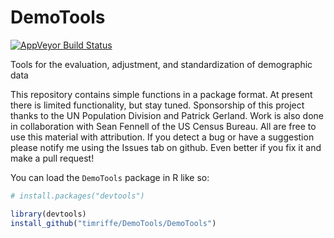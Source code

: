 # DemoTools
[![AppVeyor Build Status](https://ci.appveyor.com/api/projects/status/github/<USERNAME>/<REPO>?branch=master&svg=true)](https://ci.appveyor.com/project/<USERNAME>/<REPO>)


Tools for the evaluation, adjustment, and standardization of demographic data

This repository contains simple functions in a package format. At present there is limited functionality, but stay tuned. Sponsorship of this project thanks to the UN Population Division and Patrick Gerland. Work is also done in collaboration with Sean Fennell of the US Census Bureau. All are free to use this material with attribution. If you detect a bug or have a suggestion please notify me using the Issues tab on github. Even better if you fix it and make a pull request!

You can load the ```DemoTools``` package in R like so:
```r
# install.packages("devtools")

library(devtools)
install_github("timriffe/DemoTools/DemoTools")
```
